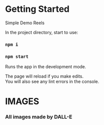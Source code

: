 # Getting Started

Simple Demo Reels

In the project directory, start to use:

### `npm i`
### `npm start`

Runs the app in the development mode.

The page will reload if you make edits.\
You will also see any lint errors in the console.

# IMAGES
### All images made by DALL-E